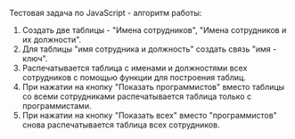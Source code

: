 Тестовая задача по JavaScript - алгоритм работы:
1) Создать две таблицы - "Имена сотрудников", "Имена сотрудников и их должности".
2) Для таблицы "имя сотрудника и должность" создать связь "имя - ключ".
3) Распечатывается таблица с именами и должностями всех сотрудников с помощью функции для построения таблиц.
4) При нажатии на кнопку "Показать программистов" вместо таблицы со всеми сотрудниками распечатывается таблица только с программистами.
5) При нажатии на кнопку "Показать всех" вместо "программистов" снова распечатывается таблица всех сотрудников.
